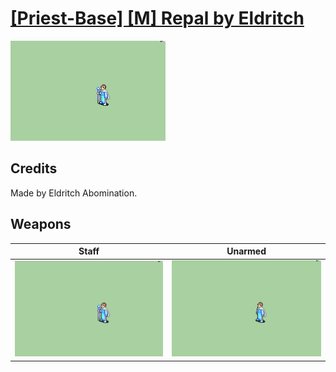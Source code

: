 # [\[Priest-Base\] \[M\] Repal by Eldritch](./)

<img src="./7.%20Staff/Staff_000.png" alt="[Priest-Base] [M] Repal by Eldritch standing" />

## Credits

Made by Eldritch Abomination.

## Weapons


|Staff |Unarmed |
|  :---: | :---: |
| <img alt="Staff animation" src="./7.%20Staff/Staff.gif" /> | <img alt="Unarmed animation" src="./8.%20Unarmed/Unarmed.gif" /> |
